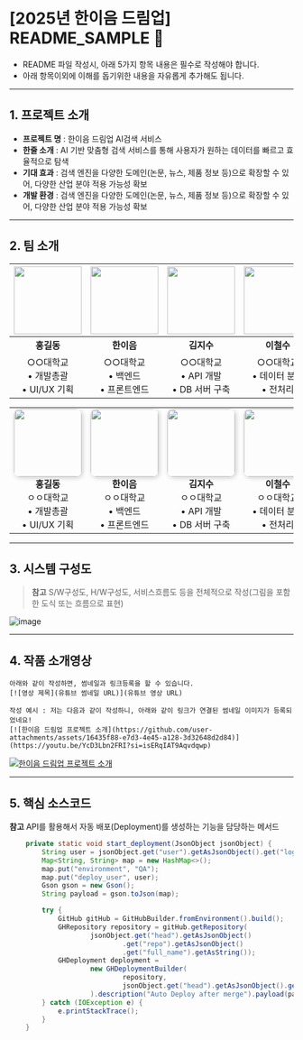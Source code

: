 # [2025년 한이음 드림업] README_SAMPLE 📝

- README 파일 작성시, 아래 5가지 항목 내용은 필수로 작성해야 합니다.
- 아래 항목이외에 이해를 돕기위한 내용을 자유롭게 추가해도 됩니다.
---

## **1. 프로젝트 소개**
- **프로젝트 명** : 한이음 드림업 AI검색 서비스
- **한줄 소개** : AI 기반 맞춤형 검색 서비스를 통해 사용자가 원하는 데이터를 빠르고 효율적으로 탐색
- **기대 효과** : 검색 엔진을 다양한 도메인(논문, 뉴스, 제품 정보 등)으로 확장할 수 있어, 다양한 산업 분야 적용 가능성 확보
- **개발 환경** : 검색 엔진을 다양한 도메인(논문, 뉴스, 제품 정보 등)으로 확장할 수 있어, 다양한 산업 분야 적용 가능성 확보

---

## **2. 팀 소개**
| <img src="https://github.com/user-attachments/assets/334045b4-4c1d-41e0-9953-c078488ea76f" width="120" height="120"> | <img src="https://github.com/user-attachments/assets/044c022d-aefb-415e-bdc6-af4d6b0938af" width="120" height="120"> | <img src="https://github.com/user-attachments/assets/69f6a559-ce87-478c-975c-dfb377996e58" width="120" height="120"> | <img src="https://github.com/user-attachments/assets/334045b4-4c1d-41e0-9953-c078488ea76f" width="120" height="120"> |
|:---:|:---:|:---:|:---:|
| **홍길동** | **한이음** | **김지수** | **이철수** |
| ○○대학교 <br> • 개발총괄 <br> • UI/UX 기획 | ○○대학교 <br> • 백엔드 <br> • 프론트엔드 | ○○대학교 <br> • API 개발 <br> • DB 서버 구축 | ○○대학교 <br> • 데이터 분석 <br> • 전처리 |




<table>
  <tr>
    <td align="center" width="150">
      <img src="https://github.com/user-attachments/assets/334045b4-4c1d-41e0-9953-c078488ea76f" width="120" height="120" style="border-radius:10px; box-shadow:2px 2px 8px rgba(0,0,0,0.2);"><br>
      <b>홍길동</b><br>
      ㅇㅇ대학교<br>
      • 개발총괄<br>
      • UI/UX 기획
    </td>
    <td align="center" width="150">
      <img src="https://github.com/user-attachments/assets/044c022d-aefb-415e-bdc6-af4d6b0938af" width="120" height="120" style="border-radius:10px; box-shadow:2px 2px 8px rgba(0,0,0,0.2);"><br>
      <b>한이음</b><br>
      ㅇㅇ대학교<br>
      • 백엔드<br>
      • 프론트엔드
    </td>
    <td align="center" width="150">
      <img src="https://github.com/user-attachments/assets/69f6a559-ce87-478c-975c-dfb377996e58" width="120" height="120" style="border-radius:10px; box-shadow:2px 2px 8px rgba(0,0,0,0.2);"><br>
      <b>김지수</b><br>
      ㅇㅇ대학교<br>
      • API 개발<br>
      • DB 서버 구축
    </td>
    <td align="center" width="150">
      <img src="https://github.com/user-attachments/assets/334045b4-4c1d-41e0-9953-c078488ea76f" width="120" height="120" style="border-radius:10px; box-shadow:2px 2px 8px rgba(0,0,0,0.2);"><br>
      <b>이철수</b><br>
      ㅇㅇ대학교<br>
      • 데이터 분석<br>
      • 전처리
    </td>
  </tr>
</table>




---
## **3. 시스템 구성도**
> **참고** S/W구성도, H/W구성도, 서비스흐름도 등을 전체적으로 작성(그림을 포함한 도식 또는 흐름으로 표현)
<img alt="image" src="https://github.com/user-attachments/assets/28fc8453-d1a0-4184-8fd0-130d93d18545" />

---
## **4. 작품 소개영상**
```
아래와 같이 작성하면, 썸네일과 링크등록을 할 수 있습니다.
[![영상 제목](유튜브 썸네일 URL)](유튜브 영상 URL)

작성 예시 : 저는 다음과 같이 작성하니, 아래와 같이 링크가 연결된 썸네일 이미지가 등록되었네요! 
[![한이음 드림업 프로젝트 소개](https://github.com/user-attachments/assets/16435f88-e7d3-4e45-a128-3d32648d2d84)](https://youtu.be/YcD3Lbn2FRI?si=isERqIAT9Aqvdqwp)
```
[![한이음 드림업 프로젝트 소개](https://github.com/user-attachments/assets/16435f88-e7d3-4e45-a128-3d32648d2d84)](https://youtu.be/YcD3Lbn2FRI?si=isERqIAT9Aqvdqwp)


---

## **5. 핵심 소스코드**
**참고** API를 활용해서 자동 배포(Deployment)를 생성하는 기능을 담당하는 메서드
```java
    private static void start_deployment(JsonObject jsonObject) {
        String user = jsonObject.get("user").getAsJsonObject().get("login").getAsString();
        Map<String, String> map = new HashMap<>();
        map.put("environment", "QA");
        map.put("deploy_user", user);
        Gson gson = new Gson();
        String payload = gson.toJson(map);

        try {
            GitHub gitHub = GitHubBuilder.fromEnvironment().build();
            GHRepository repository = gitHub.getRepository(
                    jsonObject.get("head").getAsJsonObject()
                            .get("repo").getAsJsonObject()
                            .get("full_name").getAsString());
            GHDeployment deployment =
                    new GHDeploymentBuilder(
                            repository,
                            jsonObject.get("head").getAsJsonObject().get("sha").getAsString()
                    ).description("Auto Deploy after merge").payload(payload).autoMerge(false).create();
        } catch (IOException e) {
            e.printStackTrace();
        }
    }
```
